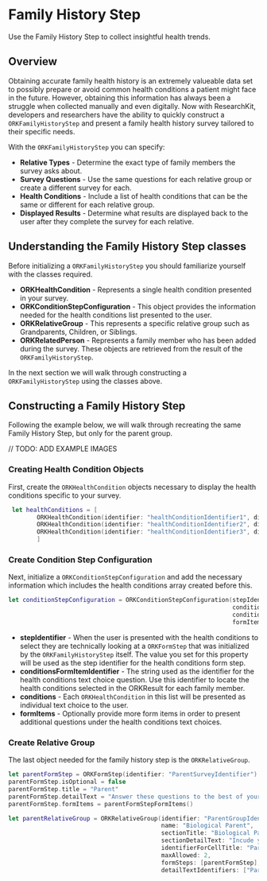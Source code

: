 # Family History Step

Use the Family History Step to collect insightful health trends.

## Overview

Obtaining accurate family health history is an extremely valueable data set to possibly prepare or avoid common health conditions a patient might face in the future. However, obtaining this information has always been a struggle when collected manually and even digitally. Now with ResearchKit, developers and researchers have the ability to quickly construct a ``ORKFamilyHistoryStep`` 
and present a family health history survey tailored to their specific needs. 

With the ``ORKFamilyHistoryStep`` you can specify:

- **Relative Types** - Determine the exact type of family members the survey asks about. 
- **Survey Questions** - Use the same questions for each relative group or create a different survey for each.
- **Health Conditions** - Include a list of health conditions that can be the same or different for each relative group.
- **Displayed Results** - Determine what results are displayed back to the user after they complete the survey for each relative.

## Understanding the Family History Step classes

Before initializing a ``ORKFamilyHistoryStep`` you should familiarize yourself with the classes required. 

- **ORKHealthCondition** - Represents a single health condition presented in your survey.
- **ORKConditionStepConfiguration** - This object provides the information needed for the health conditions list presented to the user. 
- **ORKRelativeGroup** - This represents a specific relative group such as Grandparents, Children, or Siblings.
- **ORKRelatedPerson** - Represents a family member who has been added during the survey. These objects are retrieved from the result of the ``ORKFamilyHistoryStep``.


In the next section we will walk through constructing a ``ORKFamilyHistoryStep`` using the classes above. 

## Constructing a Family History Step

Following the example below, we will walk through recreating the same Family History Step, but only for the parent group.

// TODO: ADD EXAMPLE IMAGES

### Creating Health Condition Objects

First, create the ``ORKHealthCondition`` objects necessary to display the health conditions specific to your survey.

```swift
 let healthConditions = [
        ORKHealthCondition(identifier: "healthConditionIdentifier1", displayName: "Diabetes", value: "Diabetes" as NSString),
        ORKHealthCondition(identifier: "healthConditionIdentifier2", displayName: "Heart Attack", value: "Heart Attack" as NSString),
        ORKHealthCondition(identifier: "healthConditionIdentifier3", displayName: "Stroke", value: "Stroke" as NSString)
        ]
```

### Create Condition Step Configuration

Next, initialize a ``ORKConditionStepConfiguration`` and add the necessary information which includes the health conditions array created before this.


```swift
let conditionStepConfiguration = ORKConditionStepConfiguration(stepIdentifier: "FamilyHistoryConditionStepIdentifier", 
                                                               conditionsFormItemIdentifier: "HealthConditionsFormItemIdentifier",
                                                               conditions: healthConditions,
                                                               formItems: [])
```

- **stepIdentifier** - When the user is presented with the health conditions to select they are technically looking at a ``ORKFormStep`` that was initialized by the ``ORKFamilyHistoryStep`` itself. The value you set for this property will be used as the step identifier for the health conditions form step.
- **conditionsFormItemIdentifier** - The string used as the identifier for the health conditions text choice question. Use this identifier to locate the health conditions selected in the ORKResult for each family member.
- **conditions** - Each ``ORKHealthCondition`` in this list will be presented as individual text choice to the user.
- **formItems** - Optionally provide more form items in order to present additional questions under the health conditions text choices.

### Create Relative Group

The last object needed for the family history step is the ``ORKRelativeGroup``. 

```swift
let parentFormStep = ORKFormStep(identifier: "ParentSurveyIdentifier")
parentFormStep.isOptional = false
parentFormStep.title = "Parent"
parentFormStep.detailText = "Answer these questions to the best of your ability."
parentFormStep.formItems = parentFormStepFormItems()

let parentRelativeGroup = ORKRelativeGroup(identifier: "ParentGroupIdentifier",
                                           name: "Biological Parent",
                                           sectionTitle: "Biological Parents",
                                           sectionDetailText: "Incude your blood-related parents.",
                                           identifierForCellTitle: "ParentNameIdentifier",
                                           maxAllowed: 2,
                                           formSteps: [parentFormStep],
                                           detailTextIdentifiers: ["ParentSexAtBirthIdentifier", "ParentVitalStatusIdentifier", "ParentAgeFormItemIdentifier"])
```

